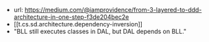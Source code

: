 
- url: https://medium.com/@iamprovidence/from-3-layered-to-ddd-architecture-in-one-step-f3de204bec2e
- [[t.cs.sd.architecture.dependency-inversion]]
- "BLL still executes classes in DAL, but DAL depends on BLL."